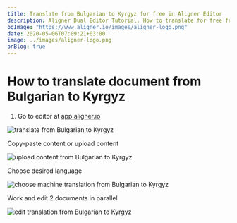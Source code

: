 ```yaml
---
title: Translate from Bulgarian to Kyrgyz for free in Aligner Editor
description: Aligner Dual Editor Tutorial. How to translate for free from Bulgarian to Kyrgyz. Aligner is multilingual document management platform. 
ogImage: "https://www.aligner.io/images/aligner-logo.png"
date: 2020-05-06T07:09:21+03:00
image: ../images/aligner-logo.png
onBlog: true
---
```


# How to translate document from Bulgarian to Kyrgyz

1. Go to editor at [app.aligner.io](https://app.aligner.io "Aligner App web page")

![translate from Bulgarian to Kyrgyz](../aligner-blank-editor.png "translate from Bulgarian to Kyrgyz")

Copy-paste content or upload content

![upload content from Bulgarian to Kyrgyz](../aligner-uploaded-document.png "upload content from Bulgarian to Kyrgyz")

Choose desired language

![choose machine translation from Bulgarian to Kyrgyz](../aligner-language-dropdown.png "choose machine translation from Bulgarian to Kyrgyz")

Work and edit 2 documents in parallel

![edit translation from Bulgarian to Kyrgyz](../aligner-double-sitded-editor.png "edit translation from Bulgarian to Kyrgyz")

